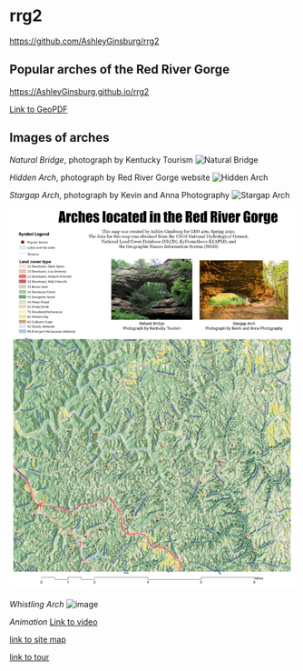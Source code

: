 # rrg2
https://github.com/AshleyGinsburg/rrg2
## Popular arches of the Red River Gorge

https://AshleyGinsburg.github.io/rrg2

[Link to GeoPDF](basemap/rrg-arches.pdf)

## Images of arches 

*Natural Bridge*, photograph by Kentucky Tourism 
![Natural Bridge](https://cdn1.creativecirclemedia.com/kentuckytoday/original/20191016-125235-Natural%20Bridge.jpg)


*Hidden Arch*, photograph by Red River Gorge website
![Hidden Arch](https://toredrivergorge.files.wordpress.com/2011/02/hidden-arch-2.jpg)

*Stargap Arch*, photograph by Kevin and Anna Photography 
![Stargap Arch](https://i2.wp.com/kevinandannaweddings.com/wp-content/uploads/2017/05/Star-Gap-Arch-Red-River-Gorge-Engagement-Session-013.jpg?resize=1080%2C722)

![image of basemap](rrg.jpg)

*Whistling Arch*
![image](https://user-images.githubusercontent.com/78050242/116144004-cf262700-a6a9-11eb-9121-eead76d82c85.png)

*Animation*
[Link to video](WhistlingArchAnimation.gif)

[link to site map](sitemap/index.html)

[link to tour](https://cesium.com/ion/stories/viewer/?id=ca167632-c74f-4a1a-800d-042c7724ef3b)